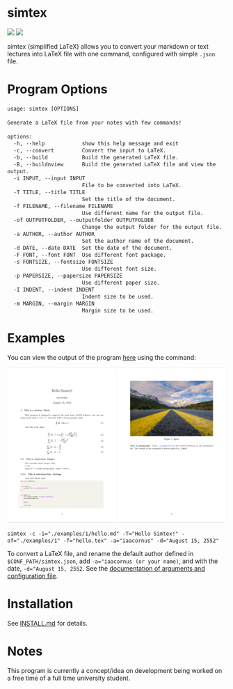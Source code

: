 # simtex

![](https://api.codiga.io/project/34276/score/svg) ![](https://github.com/iaacornus/simtex/actions/workflows/pytest.yaml/badge.svg)

simtex (simplified LaTeX) allows you to convert your markdown or text lectures into LaTeX file with one command, configured with simple `.json` file.

# Program Options

```
usage: simtex [OPTIONS]

Generate a LaTeX file from your notes with few commands!

options:
  -h, --help            show this help message and exit
  -c, --convert         Convert the input to LaTeX.
  -b, --build           Build the generated LaTeX file.
  -B, --buildnview      Build the generated LaTeX file and view the output.
  -i INPUT, --input INPUT
                        File to be converted into LaTeX.
  -T TITLE, --title TITLE
                        Set the title of the document.
  -f FILENAME, --filename FILENAME
                        Use different name for the output file.
  -of OUTPUTFOLDER, --outputfolder OUTPUTFOLDER
                        Change the output folder for the output file.
  -a AUTHOR, --author AUTHOR
                        Set the author name of the document.
  -d DATE, --date DATE  Set the date of the document.
  -F FONT, --font FONT  Use different font package.
  -s FONTSIZE, --fontsize FONTSIZE
                        Use different font size.
  -p PAPERSIZE, --papersize PAPERSIZE
                        Use different paper size.
  -I INDENT, --indent INDENT
                        Indent size to be used.
  -m MARGIN, --margin MARGIN
                        Margin size to be used.
```

# Examples

You can view the output of the program [here](./examples/1/hello.pdf) using the command:

![](./imgs/sample.png)

```
simtex -c -i="./examples/1/hello.md" -T="Hello Simtex!" -of="./examples/1" -f="hello.tex" -a="iaacornus" -d="August 15, 2552"
```

To convert a LaTeX file, and rename the default author defined in `$CONF_PATH/simtex.json`, add `-a="iaacornus (or your name)`, and with the date, `-d="August 15, 2552`. See the [documentation of arguments and configuration file](./examples/config/README.md).

# Installation

See [INSTALL.md](INSTALL.md) for details.

# Notes

This program is currently a concept/idea on development being worked on a free time of a full time university student.
